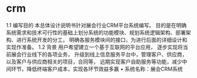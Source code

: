 # crm
1.1	编写目的
本总体设计说明书针对展会行业CRM平台系统编写。
目的是在明确系统需求和技术可行性的基础上划分系统的功能模块、规划系统逻辑架构、部署架构、进行系统开发的分工，
明确各服务模块间的接口，为进行后面的详细设计和实现作准备。
1.2	背景
用户希望建立一个基于互联网的平台应用，
逐步实现将当前展会行业线下的各项业务，
升级到线上信息服务平台中，管理客户、供应商，以及客户与供应商相关的项目，合同等，
远期实现客户自助服务等功能，减少中间环节，降低终端客户成本，实现各环节效益多赢
•	系统名称：展会CRM系统
